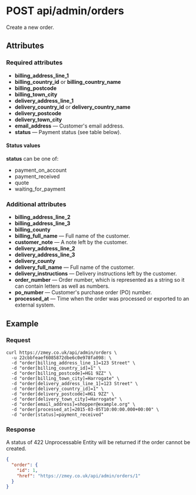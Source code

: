 # POST api/admin/orders

Create a new order.

## Attributes

### Required attributes

* **billing_address_line_1**
* **billing_country_id** or **billing_country_name**
* **billing_postcode**
* **billing_town_city**
* **delivery_address_line_1**
* **delivery_country_id** or **delivery_country_name**
* **delivery_postcode**
* **delivery_town_city**
* **email_address** — Customer's email address.
* **status** — Payment status (see table below).

#### Status values

**status** can be one of:

* payment_on_account
* payment_received
* quote
* waiting_for_payment

### Additional attributes

* **billing_address_line_2**
* **billing_address_line_3**
* **billing_county**
* **billing_full_name** — Full name of the customer.
* **customer_note** — A note left by the customer.
* **delivery_address_line_2**
* **delivery_address_line_3**
* **delivery_county**
* **delivery_full_name** — Full name of the customer.
* **delivery_instructions** — Delivery instructions left by the customer.
* **order_number** — Order number, which is represented as a string so it can
  contain letters as well as numbers.
* **po_number** — Customer's purchase order (PO) number.
* **processed_at** — Time when the order was processed or exported to an
  external system.

## Example

### Request

```
curl https://zmey.co.uk/api/admin/orders \
  -u 22cbbfeaef6085872dbe6c0e978fa098: \
  -d "order[billing_address_line_1]=123 Street" \
  -d "order[billing_country_id]=1" \
  -d "order[billing_postcode]=HG1 9ZZ" \
  -d "order[billing_town_city]=Harrogate" \
  -d "order[delivery_address_line_1]=123 Street" \
  -d "order[delivery_country_id]=1" \
  -d "order[delivery_postcode]=HG1 9ZZ" \
  -d "order[delivery_town_city]=Harrogate" \
  -d "order[email_address]=shopper@example.org" \
  -d "order[processed_at]=2015-03-05T10:00:00.000+00:00" \
  -d "order[status]=payment_received"
```

### Response

A status of 422 Unprocessable Entity will be returned if the order cannot be
created.

```json
{
  "order": {
    "id": 1,
    "href": "https://zmey.co.uk/api/admin/orders/1"
  }
}
```
